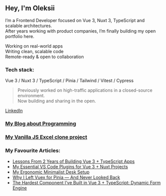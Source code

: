## Hey, I'm Oleksii

I’m a Frontend Developer focused on Vue 3, Nuxt 3, TypeScript and scalable architectures.  
After years working with product companies, I’m finally building my open portfolio here.

Working on real-world apps  
Writing clean, scalable code  
Remote-ready & open to collaboration

### Tech stack:
Vue 3 / Nuxt 3 / TypeScript / Pinia / Tailwind / Vitest / Cypress

> Previously worked on high-traffic applications in a closed-source environment.  
> Now building and sharing in the open.

[LinkedIn](https://www.linkedin.com/in/oleksii-petrychenko-38064515b/)

### [My Blog about Programming](https://oleksiicode.hashnode.dev/)

### [My Vanilla JS Excel clone project](https://github.com/petrychenkodev/excel-vanilla)

### My Favourite Articles:

- [Lessons From 2 Years of Building Vue 3 + TypeScript Apps](https://oleksiicode.hashnode.dev/lessons-from-two-years-of-building-vue-3-typescript-applications-for-the-adult-content-industry)
- [My Essential VS Code Plugins for Vue 3 + Nuxt Projects](https://oleksiicode.hashnode.dev/my-essential-vs-code-plugins-for-vue-3-nuxt-projects)
- [My Ergonomic Minimalist Desk Setup](https://oleksiicode.hashnode.dev/my-ergonomic-minimalist-desk-setup) 
- [Why I Left Vuex for Pinia — And Never Looked Back](https://oleksiicode.hashnode.dev/why-i-left-vuex-for-pinia-and-never-looked-back)
- [The Hardest Component I’ve Built in Vue 3 + TypeScript: Dynamic Form Engine](https://oleksiicode.hashnode.dev/the-hardest-component-ive-built-in-vue-3-typescript-dynamic-form-engine)
